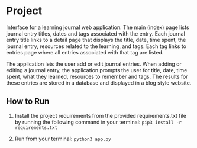 # Project
Interface for a learning journal web application. The main (index) page lists journal entry titles, dates and tags associated with the entry. Each journal entry title links to a detail page that displays the title, date, time spent, the journal entry, resources related to the learning, and tags. Each tag links to entries page where all entries associated with that tag are listed.

The application lets the user add or edit journal entries. When adding or editing a journal entry, the application prompts the user for title, date, time spent, what they learned, resources to remember and tags. The results for these entries are stored in a database and displayed in a blog style website.

## How to Run

1. Install the project requirements from the provided requirements.txt file by running the following command in your terminal: `pip3 install -r requirements.txt`

2. Run from your terminal: `python3 app.py`
